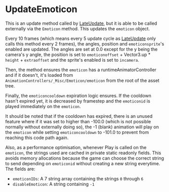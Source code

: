# UpdateEmoticon
This is an update method called by [LateUpdate](Unity%20events/LateUpdate.md), but it is able to be called externally via the `Emoticon` method. This updates the `emoticon` object.

Every 10 frames (which means every 5 update cycle as [LateUpdate](Unity%20events/LateUpdate.md) only calls this method every 2 frames), the angles, position and `emoticonsprite`'s enabled are updated. The angles are set at 0.0 except for the y being the camera's y angle, the position is set to `emoticonoffset` + Vector3.up * `height` + `extraoffset` and the sprite's enabled is set to `incamera`.

Then, the method ensures the `emoticon` has a runtimeAnimatorController and if it doesn't, it's loaded from `AnimationControllers/_Misc/Emoticon/emoticon` from the root of the asset tree.

Finally, the `emoticoncooldown` expiration logic ensures. If the cooldown hasn't expired yet, it is decreased by framestep and the `emoticonid` is played immediately on the `emoticon`.

It should be noted that if the cooldown has expired, there is an unused feature where if it was set to higher than -100.0 (which is not possible normally without externally doing so), the -1 (blank) animation will play on the `emoticon` while setting `emoticoncooldown` to -101.0 to prevent from reaching this code path again. 

Also, as a performance optimisation, whenever Play is called on the `emoticon`, the strings used are cached in private static readonly fields. This avoids memory allocations because the game can choose the correct string to send depending on `emoticonid` without creating a new string everytime. The fields are:

- `emoticonIDs`: A 7 string array containing the strings `0` through `6`
- `disableEmoticon`: A string containing `-1`
